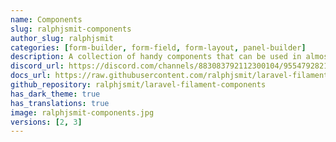 ```yaml
---
name: Components
slug: ralphjsmit-components
author_slug: ralphjsmit
categories: [form-builder, form-field, form-layout, panel-builder]
description: A collection of handy components that can be used in almost any project, like sidebars, timestamps & more.
discord_url: https://discord.com/channels/883083792112300104/955479282170335232
docs_url: https://raw.githubusercontent.com/ralphjsmit/laravel-filament-components/main/README.md
github_repository: ralphjsmit/laravel-filament-components
has_dark_theme: true
has_translations: true
image: ralphjsmit-components.jpg
versions: [2, 3]
---
```

